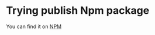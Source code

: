 # Trying publish Npm package

You can find it on [NPM](https://www.npmjs.com/package/trying-npm-package)
